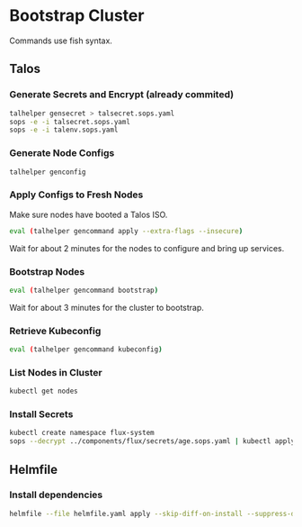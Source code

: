 # Bootstrap Cluster

Commands use fish syntax.

## Talos

### Generate Secrets and Encrypt (already commited)

```bash
talhelper gensecret > talsecret.sops.yaml
sops -e -i talsecret.sops.yaml
sops -e -i talenv.sops.yaml
```

### Generate Node Configs

```bash
talhelper genconfig
```

### Apply Configs to Fresh Nodes

Make sure nodes have booted a Talos ISO.

```bash
eval (talhelper gencommand apply --extra-flags --insecure)
```

Wait for about 2 minutes for the nodes to configure and bring up services.

### Bootstrap Nodes

```bash
eval (talhelper gencommand bootstrap)
```

Wait for about 3 minutes for the cluster to bootstrap.

### Retrieve Kubeconfig

```bash
eval (talhelper gencommand kubeconfig)
```

### List Nodes in Cluster

```bash
kubectl get nodes
```

### Install Secrets

```bash
kubectl create namespace flux-system
sops --decrypt ../components/flux/secrets/age.sops.yaml | kubectl apply -n flux-system -f -
```

## Helmfile

### Install dependencies

```bash
helmfile --file helmfile.yaml apply --skip-diff-on-install --suppress-diff
```
